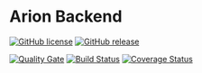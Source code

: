 # Arion Backend
[![GitHub license](https://img.shields.io/badge/license-MIT-blue.svg)](https://raw.githubusercontent.com/tommartensen/arion-backend/master/LICENSE)
[![GitHub release](https://img.shields.io/badge/release-0.1.0-blue.svg)](https://github.com/tommartensen/arion-backend/releases/latest)

[![Quality Gate](https://sonarqube.tommartensen.de/api/badges/gate?key=arion-backend%3Amaster "Master Branch")](https://sonarqube.tommartensen.de/dashboard?id=arion-backend%3Amaster)
[![Build Status](https://travis-ci.org/tommartensen/arion-backend.svg?branch=master)](https://travis-ci.org/tommartensen/arion-backend "Default branch")
[![Coverage Status](https://coveralls.io/repos/github/tommartensen/arion-backend/badge.svg?branch=master)](https://coveralls.io/github/tommartensen/arion-backend?branch=master)
